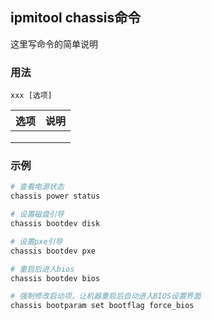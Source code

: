 ## ipmitool chassis命令
这里写命令的简单说明

### 用法
```
xxx [选项]
```

| 选项 | 说明
| --- | ---
|  | 
|  | 
|  | 

### 示例
```sh
# 查看电源状态
chassis power status

# 设置磁盘引导
chassis bootdev disk

# 设置pxe引导
chassis bootdev pxe

# 重启后进入bios
chassis bootdev bios

# 强制修改启动项，让机器重启后自动进入BIOS设置界面
chassis bootparam set bootflag force_bios
```
